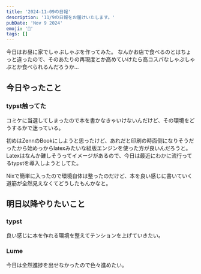 ```yaml
---
title: '2024-11-09の日報'
description: '11/9の日報をお届けいたします。'
pubDate: 'Nov 9 2024'
emoji: '🦊'
tags: []
---
```


今日はお昼に家でしゃぶしゃぶを作ってみた。
なんかお店で食べるのとはちょっと違ったので、そのあたりの再現度とか高めていけたら高コスパなしゃぶしゃぶとか食べられるんだろうか...

## 今日やったこと

### typst触ってた

コミケに当選してしまったので本を書かなきゃいけないんだけど、その環境をどうするかで迷っている。

初めはZennのBookにしようと思ったけど、あれだと印刷の時面倒になりそうだったから始めっからlatexみたいな組版エンジンを使った方が良いんだろうと。
Latexはなんか難しそうってイメージがあるので、今日は最近にわかに流行ってるtypstを導入しようとしてた。

Nixで簡単に入ったので環境自体は整ったのだけど、本を良い感じに書いていく道筋が全然見えなくてどうしたもんかなと。

## 明日以降やりたいこと

### typst

良い感じに本を作れる環境を整えてテンションを上げていきたい。

### Lume

今日は全然進捗を出せなかったので色々進めたい。
